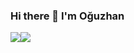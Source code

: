 ### Hi there 👋 I'm Oğuzhan

<div align="center">
  <div style="display: flex;">
    <img src="https://github-readme-stats.vercel.app/api/top-langs/?username=oguzhanbelli&layout=compact&show_icons=true&title_color=ffffff&icon_color=34abeb&text_color=daf7dc&bg_color=151515" style="vertical-align: top;" />
    <img src="https://github-readme-stats.vercel.app/api?username=oguzhanbelli&show_icons=true&title_color=ffffff&icon_color=34abeb&text_color=daf7dc&bg_color=151515" />
  </div>
</div>
